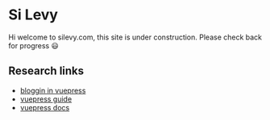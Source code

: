 # Si Levy
Hi welcome to silevy.com, this site is under construction. Please check back for progress 😃

## Research links
- [bloggin in vuepress](https://jordonbaade.com/blog/blogging-vuepress-default-theme/)
- [vuepress guide](https://blog.logrocket.com/vuepress-in-all-its-glory-2f682e4f70c0)
- [vuepress docs](https://vuepress.vuejs.org/guide/deploy.html#google-firebase)
